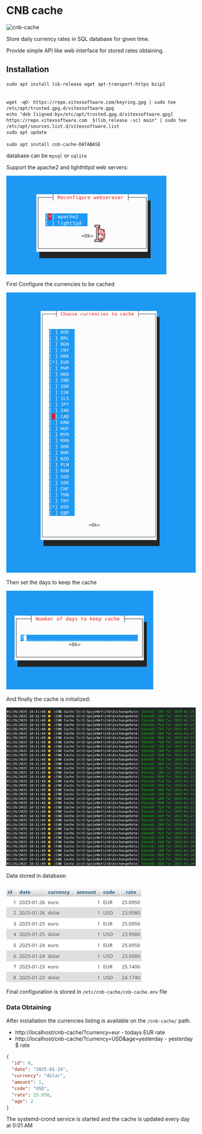 # CNB cache

![cnb-cache](cnb-cache.svg?raw=true)

Store daily currency rates in SQL database for given time.

Provide simple API like web interface for stored rates obtaining.

Installation
------------


```shell
sudo apt install lsb-release wget apt-transport-https bzip2


wget -qO- https://repo.vitexsoftware.com/keyring.gpg | sudo tee /etc/apt/trusted.gpg.d/vitexsoftware.gpg
echo "deb [signed-by=/etc/apt/trusted.gpg.d/vitexsoftware.gpg]  https://repo.vitexsoftware.com  $(lsb_release -sc) main" | sudo tee /etc/apt/sources.list.d/vitexsoftware.list
sudo apt update

sudo apt install cnb-cache-DATABASE
```

database can be `mysql` or `sqlite` 


Support the apache2 and lighthttpd web servers:

![Web Servers](webservers.png?raw=true)

First Configure the currencies to be cached

![Currency Chooser](currency-chooser.png?raw=true)

Then set the days to keep the cache

![Days to Keep](daystokeep.png?raw=true)

And finally the cache is initialized:

![Initialization](init.png?raw=true)


Data stored in database:

![Database](db.png?raw=true)

Final configuration is stored in `/etc/cnb-cache/cnb-cache.env` file


### Data Obtaining

After installation the currencies listing is available on the `/cnb-cache/` path.

* http://localhost/cnb-cache/?currency=eur - todays EUR rate
* http://localhost/cnb-cache/?currency=USD&age=yesterday - yesterday $ rate

```json
{
  "id": 6,
  "date": "2025-01-24",
  "currency": "dolar",
  "amount": 1,
  "code": "USD",
  "rate": 23.958,
  "age": 2
}
```

The systemd-crond service is started and the cache is updated every day at 0:01 AM
